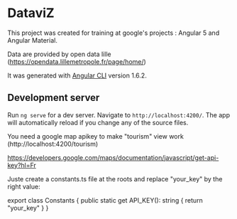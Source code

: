# DataviZ
This project was created for training at google's projects : Angular 5 and Angular Material.

Data are provided by open data lille (https://opendata.lillemetropole.fr/page/home/)


It  was generated with [Angular CLI](https://github.com/angular/angular-cli) version 1.6.2.

## Development server

Run `ng serve` for a dev server. Navigate to `http://localhost:4200/`. The app will automatically reload if you change any of the source files.


You need a google map apikey to make "tourism" view work (http://localhost:4200/tourism)

https://developers.google.com/maps/documentation/javascript/get-api-key?hl=Fr

Juste create a constants.ts file at the roots and replace "your_key" by the right value: 

export class Constants {
  public static get API_KEY(): string { return "your_key" }
}
